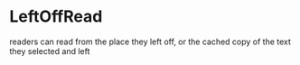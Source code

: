 LeftOffRead
===========

readers can read from the place they left off, or the cached copy of the text they selected and left
